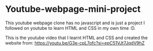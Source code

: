 # Youtube-webpage-mini-project

This youtube webpage clone has no javascript and is just a project I followed on youtube to learn HTML and CSS in my own time :D.

This is the youtube video that I learnt HTML and CSS and created the website from: https://youtu.be/G3e-cpL7ofc?si=epC51VJt7JqdV9hZ


